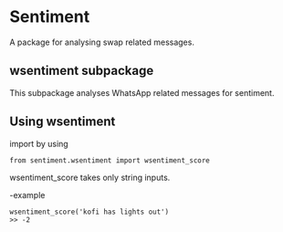 # Sentiment 
A package for analysing swap related messages.

## wsentiment subpackage
This subpackage analyses WhatsApp related messages for sentiment.

## Using wsentiment

import by using
```
from sentiment.wsentiment import wsentiment_score
```
wsentiment_score takes only string inputs.

-example

```
wsentiment_score('kofi has lights out')
>> -2
```